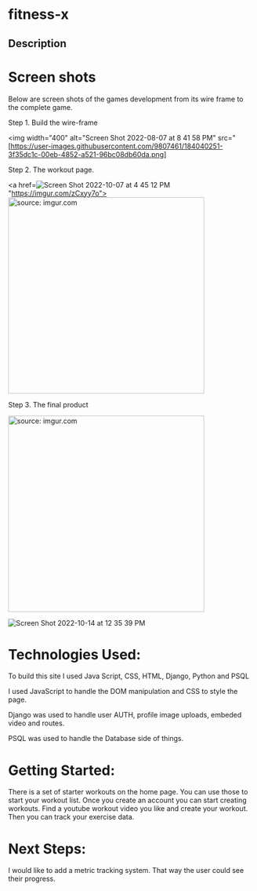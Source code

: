 # fitness-x


## Description



# Screen shots

 Below are screen shots of the games development from its wire frame to the complete game.
 
 Step 1. Build the wire-frame

 <img width="400" alt="Screen Shot 2022-08-07 at 8 41 58 PM" src="[https://user-images.githubusercontent.com/9807461/184040251-3f35dc1c-00eb-4852-a521-96bc08db60da.png]

Step 2. The workout page.

<a href=![Screen Shot 2022-10-07 at 4 45 12 PM](https://user-images.githubusercontent.com/9807461/196013312-9099ba3e-ef32-495a-9af6-43be75e70570.png)
"https://imgur.com/zCxyy7o"><img width="400" src="https://i.imgur.com/zCxyy7o.png" title="source: imgur.com" /></a>

Step 3. The final product 

<a href="https://imgur.com/Um7ecNI"><img width="400" src="https://i.imgur.com/Um7ecNI.png" title="source: imgur.com" /></a>

![Screen Shot 2022-10-14 at 12 35 39 PM](https://user-images.githubusercontent.com/9807461/196013361-def0a6b6-53d2-4623-b28e-56e5516d58e7.png)


# Technologies Used: 

To build this site I used Java Script, CSS, HTML, Django, Python and PSQL 

I used JavaScript to handle the DOM manipulation and CSS to style the page. 

Django was used to handle user AUTH, profile image uploads, embeded video and routes. 

PSQL was used to handle the Database side of things. 


# Getting Started:

There is a set of starter workouts on the home page. You can use those to start your workout list.
Once you create an account you can start creating workouts. Find a youtube workout video you like and create your workout. 
Then you can track your exercise data. 


# Next Steps:

I would like to add a metric tracking system. That way the user could see their progress. 


